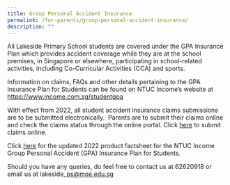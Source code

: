 ```yaml
---
title: Group Personal Accident Insurance
permalink: /for-parents/group-personal-accident-insurance/
description: ""
---
```

All Lakeside Primary School students are covered under the GPA Insurance Plan which provides accident coverage while they are at the school premises, in Singapore or elsewhere, participating in school-related activities, including Co-Curricular Activities (CCA) and sports.   

  
Information on claims, FAQs and other details pertaining to the GPA Insurance Plan for Students can be found on NTUC Income’s website at <a href="https://www.income.com.sg/studentgpa" target="_blank"> https://www.income.com.sg/studentgpa</a> 

With effect from 2022, all student accident insurance claims submissions are to be submitted electronically.  Parents are to submit their claims online and check the claims status through the online portal. Click <a href="https://studentgpa.incomegroupins.com.sg/#/" target="_blank">here</a> to submit claims online. 


Click <a href="https://lakesidepri-moe-edu-sg-admin.cwp.sg/qql/slot/u174/Parents/NTUC%20Income%20GPA%20Insurance%20Plan%20for%20Students..pdf" target="_blank">here</a> for the updated 2022 product factsheet for the NTUC Income Group Personal Accident (GPA) Insurance Plan for Students. 

Should you have any queries, do feel free to contact us at 62620918 or email us at lakeside\_ps@moe.edu.sg